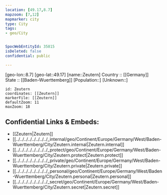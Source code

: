 ```yaml
---
location: [49.17,8.7] 
mapzoom: [7,12] 
mapmarker: city 
type: City
tags:
- geo/City


SpocWebEntityId: 35815
isDeleted: false
confidential: public

---
```

[geo-lon::8.7] 
[geo-lat::49.17] 
[name::Zeutern] 
Country :: [[Germany]]  
State :: [[Baden-Wuerttemberg]] 
[Population::] 
[Unknown::] 


```leaflet
id: Zeutern
coordinates: [[Zeutern]] 
markerFile: [[Zeutern]] 
defaultZoom: 11 
maxZoom: 18
```


## Confidential Links & Embeds: 
- [[Zeutern|Zeutern]]  
- [[../../../../../../../../_internal/geo/Continent/Europe/Germany/West/Baden-Wuerttemberg/City/Zeutern.internal|Zeutern.internal]] 
- [[../../../../../../../../_protect/geo/Continent/Europe/Germany/West/Baden-Wuerttemberg/City/Zeutern.protect|Zeutern.protect]] 
- [[../../../../../../../../_private/geo/Continent/Europe/Germany/West/Baden-Wuerttemberg/City/Zeutern.private|Zeutern.private]] 
- [[../../../../../../../../_personal/geo/Continent/Europe/Germany/West/Baden-Wuerttemberg/City/Zeutern.personal|Zeutern.personal]] 
- [[../../../../../../../../_secret/geo/Continent/Europe/Germany/West/Baden-Wuerttemberg/City/Zeutern.secret|Zeutern.secret]] 
